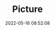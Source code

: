 ---
weight: 1
images:
- /images/edited/29.jpeg
title: Picture
date: 2022-05-16 08:52:08
tags: [luminarneo,work,ILCE7M3,46.0,person]
---